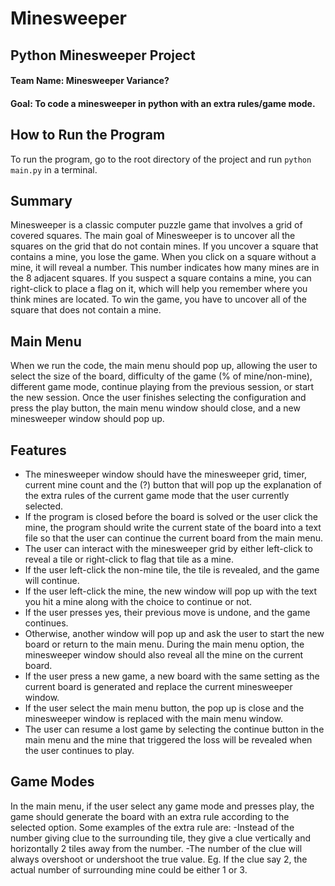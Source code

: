 # Minesweeper
## Python Minesweeper Project
#### Team Name: Minesweeper Variance?
#### Goal: To code a minesweeper in python with an extra rules/game mode.

## How to Run the Program
To run the program, go to the root directory of the project and run `python main.py` in a terminal.

## Summary
Minesweeper is a classic computer puzzle game that involves a grid of covered squares. The main goal of Minesweeper is to uncover all the squares on the grid that do not contain mines. If you uncover a square that contains a mine, you lose the game. When you click on a square without a mine, it will reveal a number. This number indicates how many mines are in the 8 adjacent squares. If you suspect a square contains a mine, you can right-click to place a flag on it, which will help you remember where you think mines are located. To win the game, you have to uncover all of the square that does not contain a mine.

## Main Menu
When we run the code, the main menu should pop up, allowing the user to select the size of the board, difficulty of the game (% of mine/non-mine), different game mode, continue playing from the previous session, or start the new session. 
Once the user finishes selecting the configuration and press the play button, the main menu window should close, and a new minesweeper window should pop up. 

## Features
- The minesweeper window should have the minesweeper grid, timer, current mine count and the (?) button that will pop up the explanation of the extra rules of the current game mode that the user currently selected. 
- If the program is closed before the board is solved or the user click the mine, the program should write the current state of the board into a text file so that the user can continue the current board from the main menu. 
- The user can interact with the minesweeper grid by either left-click to reveal a tile or right-click to flag that tile as a mine. 
- If the user left-click the non-mine tile, the tile is revealed, and the game will continue. 
- If the user left-click the mine, the new window will pop up with the text you hit a mine along with the choice to continue or not. 
- If the user presses yes, their previous move is undone, and the game continues. 
- Otherwise, another window will pop up and ask the user to start the new board or return to the main menu. During the main menu option, the minesweeper window should also reveal all the mine on the current board. 
- If the user press a new game, a new board with the same setting as the current board is generated and replace the current minesweeper window. 
- If the user select the main menu button, the pop up is close and the minesweeper window is replaced with the main menu window.
- The user can resume a lost game by selecting the continue button in the main menu and the mine that triggered the loss will be revealed when the user continues to play.

## Game Modes
In the main menu, if the user select any game mode and presses play, the game should generate the board with an extra rule according to the selected option. 
Some examples of the extra rule are:
-Instead of the number giving clue to the surrounding tile, they give a clue vertically and horizontally 2 tiles away from the number.
-The number of the clue will always overshoot or undershoot the true value. Eg. If the clue say 2, the actual number of surrounding mine could be either 1 or 3.
